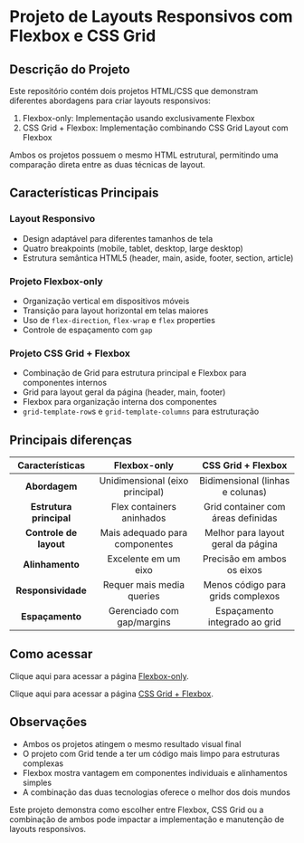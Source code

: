 # Projeto de Layouts Responsivos com Flexbox e CSS Grid

## Descrição do Projeto
Este repositório contém dois projetos HTML/CSS que demonstram diferentes abordagens para criar layouts responsivos:

1. Flexbox-only: Implementação usando exclusivamente Flexbox
2. CSS Grid + Flexbox: Implementação combinando CSS Grid Layout com Flexbox

Ambos os projetos possuem o mesmo HTML estrutural, permitindo uma comparação direta entre as duas técnicas de layout.

## Características Principais

### Layout Responsivo

- Design adaptável para diferentes tamanhos de tela
- Quatro breakpoints (mobile, tablet, desktop, large desktop)
- Estrutura semântica HTML5 (header, main, aside, footer, section, article)

### Projeto Flexbox-only

- Organização vertical em dispositivos móveis
- Transição para layout horizontal em telas maiores
- Uso de `flex-direction`, `flex-wrap` e `flex` properties
- Controle de espaçamento com `gap`

### Projeto CSS Grid + Flexbox

- Combinação de Grid para estrutura principal e Flexbox para componentes internos
- Grid para layout geral da página (header, main, footer)
- Flexbox para organização interna dos componentes
- `grid-template-row`s e `grid-template-columns` para estruturação

## Principais diferenças
|   **Características**   |         **Flexbox-only**        |       **CSS Grid + Flexbox**       |
|:-----------------------:|:-------------------------------:|:----------------------------------:|
|      **Abordagem**      | Unidimensional (eixo principal) |  Bidimensional (linhas e colunas)  |
| **Estrutura principal** |    Flex containers aninhados    | Grid container com áreas definidas |
|  **Controle de layout** |  Mais adequado para componentes | Melhor para layout geral da página |
|     **Alinhamento**     |       Excelente em um eixo      |     Precisão em ambos os eixos     |
|    **Responsividade**   |    Requer mais media queries    |  Menos código para grids complexos |
|     **Espaçamento**     |    Gerenciado com gap/margins   |    Espaçamento integrado ao grid   |

## Como acessar
Clique aqui para acessar a página [Flexbox-only]().

Clique aqui para acessar a página [CSS Grid + Flexbox]().

## Observações

- Ambos os projetos atingem o mesmo resultado visual final
- O projeto com Grid tende a ter um código mais limpo para estruturas complexas
- Flexbox mostra vantagem em componentes individuais e alinhamentos simples
- A combinação das duas tecnologias oferece o melhor dos dois mundos

Este projeto demonstra como escolher entre Flexbox, CSS Grid ou a combinação de ambos pode impactar a implementação e manutenção de layouts responsivos.
